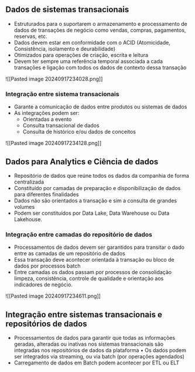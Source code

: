 ## Dados de sistemas transacionais

- Estruturados para o suportarem o armazenamento e processamento de dados de transações de negócio como vendas, compras, pagamentos, reservas, etc.
- Dados devem estar em conformidade com o ACID (Atomicidade, Consistência, isolamento e deurabilidade)
- Otimizados para operações de criação, escrita e leitura
- Devem ter sempre uma referência temporal associada a cada transações e ligação com todos os dados de contexto dessa transação

![[Pasted image 20240917234028.png]]
### Integração entre sistema transacionais

- Garante a comunicação de dados entre produtos ou sistemas de dados
- As integrações podem ser:
	- Orientadas a evento
	- Consulta transacional de dados
	- Consulta de histórico e/ou dados de conceitos

![[Pasted image 20240917234128.png]]

## Dados para Analytics e Ciência de dados

- Repositório de dados que reúne todos os dados da companhia de forma centralizada
- Constituído por camadas de preparação e disponibilização de dados para diferentes finalidades
- Dados não são orientados a transação e sim a consulta de grandes volumes
- Podem ser constituídos por Data Lake, Data Warehouse ou Data Lakehouse.


### Integração entre camadas do repositório de dados

- Processamentos de dados devem ser garantidos para transitar o dado entre as camadas de um repositório de dados
- Essa transação deve acontecer orientada à transação ou bloco de dados por processos batch
- Entre camadas os dados passam por processos de consolidação limpeza, consistência, controle de qualidade e orientação aos indicadores de negócio.

![[Pasted image 20240917234611.png]]

## Integração entre sistemas transacionais e repositórios de dados

- Processamentos de dados para garantir que todas as informações geradas, alteradas ou inativas nos sistemas transacionais são integradas nos repositórios de dados da plataforma • Os dados podem ser integrados via streaming, ou via batch (por operações agendados)
- Carregamento de dados em Batch podem acontecer por ETL ou ELT